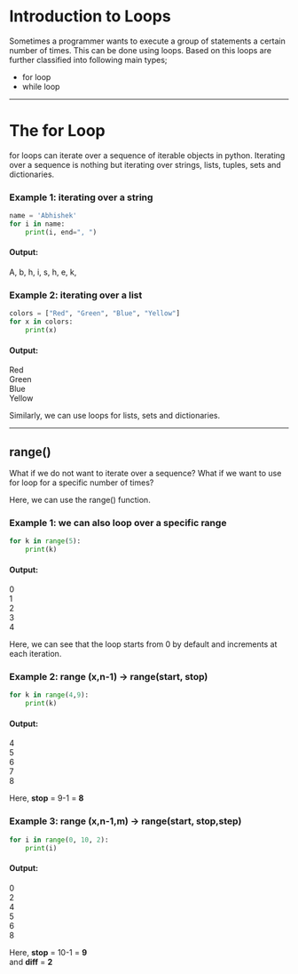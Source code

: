 # Introduction to Loops
Sometimes a programmer wants to execute a group of statements a certain number of times. This can be done using loops. Based on this loops are further classified into following main types; 
- for loop
- while loop
---

# The for Loop
for loops can iterate over a sequence of iterable objects in python. Iterating over a sequence is nothing but iterating over strings, lists, tuples, sets and dictionaries.

### Example 1: iterating over a string

```python 
name = 'Abhishek'
for i in name:
    print(i, end=", ")
```
#### Output:

A, b, h, i, s, h, e, k,
 

### Example 2: iterating over a list

``` python 
colors = ["Red", "Green", "Blue", "Yellow"]
for x in colors:
    print(x)
```
#### Output:

Red\
Green\
Blue\
Yellow

Similarly, we can use loops for lists, sets and dictionaries.

---
## range()
What if we do not want to iterate over a sequence? What if we want to use for loop for a specific number of times?

Here, we can use the range() function.

### Example 1: we can also loop over a specific range
```python
for k in range(5):
    print(k)
```
#### Output:

0\
1\
2\
3\
4

Here, we can see that the loop starts from 0 by default and increments at each iteration.

### Example 2: range (x,n-1) -> range(start, stop)
```python
for k in range(4,9):
    print(k)
```
#### Output:

4\
5\
6\
7\
8

Here, **stop** = 9-1 = **8** 

### Example 3: range (x,n-1,m) -> range(start, stop,step)
```python
for i in range(0, 10, 2):
    print(i)  
```
#### Output:

0\
2\
4\
5\
6\
8

Here, **stop** = 10-1 = **9**\
and   **diff** = **2**
